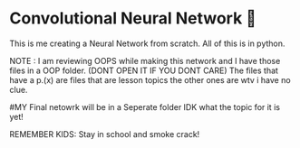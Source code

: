 # Convolutional Neural Network 🧠
This is me creating a Neural Network from scratch.
All of this is in python.

NOTE : I am reviewing OOPS while making this network and I have those files in a OOP folder. (DONT OPEN IT IF YOU DONT CARE)
The files that have a p.(x) are files that are lesson topics the other ones are wtv i have no clue. 

#MY Final netowrk will be in a Seperate folder IDK what the topic for it is yet! 


REMEMBER KIDS: Stay in school and smoke crack!
